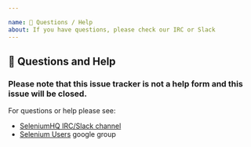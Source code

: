 ```yaml
---

name: 💬 Questions / Help
about: If you have questions, please check our IRC or Slack
---
```


## 💬 Questions and Help

### Please note that this issue tracker is not a help form and this issue will be closed.

For questions or help please see:

- [SeleniumHQ IRC/Slack channel](https://www.selenium.dev/support/)
- [Selenium Users](https://groups.google.com/forum/#!forum/selenium-users) google group
